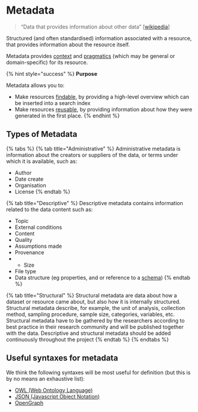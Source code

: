 # Metadata

> “Data that provides information about other data” \[[wikipedia](https://en.wikipedia.org/wiki/Metadata)]

Structured (and often standardised) information associated with a resource, that provides information about the resource itself.

Metadata provides [context](context.md) and [pragmatics](pragmatics.md) (which may be general or domain-specific) for its resource.

{% hint style="success" %}
**Purpose**

Metadata allows you to:

* Make resources [findable](fair-principles.md), by providing a high-level overview which can be inserted into a search index
* Make resources [reusable](fair-principles.md), by providing information about how they were generated in the first place.
{% endhint %}

## Types of Metadata

{% tabs %}
{% tab title="Administrative" %}
Administrative metadata is information about the creators or suppliers of the data, or terms under which it is available, such as:

* Author
* Date create
* Organisation
* License
{% endtab %}

{% tab title="Descriptive" %}
Descriptive metadata contains information related to the data content such as:

* Topic
* External conditions
* Content
* Quality
* Assumptions made
* Provenance
* * Size
* File type
* Data structure (eg properties, and or reference to a [schema](schema.md))
{% endtab %}

{% tab title="Structural" %}
Structural metadata are data about how a dataset or resource came about, but also how it is internally structured. Structural metadata describe, for example, the unit of analysis, collection method, sampling procedure, sample size, categories, variables, etc. Structural metadata have to be gathered by the researchers according to best practice in their research community and will be published together with the data. Descriptive and structural metadata should be added continuously throughout the project
{% endtab %}
{% endtabs %}

## Useful syntaxes for metadata

We think the following syntaxes will be most useful for definition (but this is by no means an exhaustive list):

* [OWL (Web Ontology Language)](https://www.w3.org/TR/owl-semantics/syntax.html)
* [JSON (Javascript Object Notation)](https://www.json.org/json-en.html)
* [OpenGraph](https://ogp.me)
